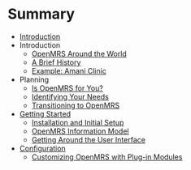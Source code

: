 # Summary

* [Introduction](README.md)
* Introduction
    * [OpenMRS Around the World](openmrs-around-the-world.md)
    * [A Brief History](a-brief-history.md)
    * [Example: Amani Clinic](example-amani-clinic.md)
* Planning
    * [Is OpenMRS for You?](is-openmrs-for-you.md)
    * [Identifying Your Needs](identifying-your-needs.md)
    * [Transitioning to OpenMRS](transitioning-to-openmrs.md)
* [Getting Started](getting-started.md)
    * [Installation and Initial Setup](installation-and-initial-setup.md)
    * [OpenMRS Information Model](openmrs-information-model.md)
    * [Getting Around the User Interface](getting-around-the-user-interface.md)
* [Configuration](configuration.md)
    * [Customizing OpenMRS with Plug-in Modules](customizing-openmrs-with-plug-in-modules.md)


